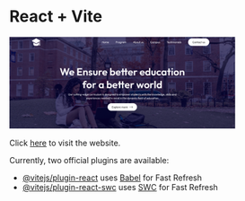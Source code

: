 # React + Vite

<img src="./src/assets/college_page.png" alt="Screenshot of College website" width="80%">
<p>Click <a href="https://yeshwanth-kr.github.io/college-website/" target="main">here</a> to visit the website.</p>


Currently, two official plugins are available:

- [@vitejs/plugin-react](https://github.com/vitejs/vite-plugin-react/blob/main/packages/plugin-react/README.md) uses [Babel](https://babeljs.io/) for Fast Refresh
- [@vitejs/plugin-react-swc](https://github.com/vitejs/vite-plugin-react-swc) uses [SWC](https://swc.rs/) for Fast Refresh
